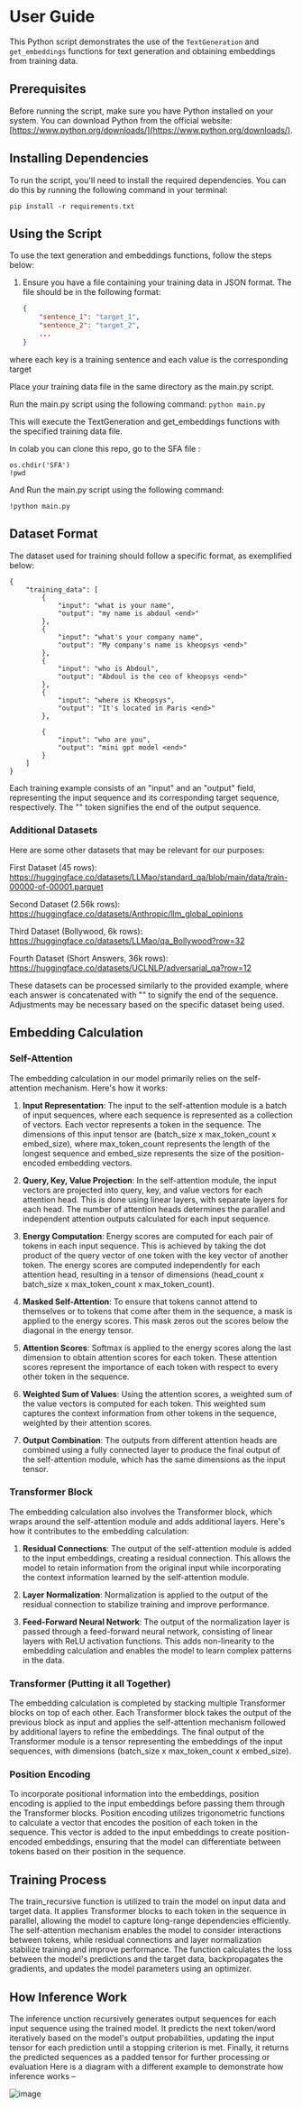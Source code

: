 # User Guide

This Python script demonstrates the use of the `TextGeneration` and `get_embeddings` functions for text generation and obtaining embeddings from training data.

## Prerequisites

Before running the script, make sure you have Python installed on your system. You can download Python from the official website: [https://www.python.org/downloads/](https://www.python.org/downloads/).

## Installing Dependencies

To run the script, you'll need to install the required dependencies. You can do this by running the following command in your terminal:

``` pip install -r requirements.txt ```


## Using the Script

To use the text generation and embeddings functions, follow the steps below:

1. Ensure you have a file containing your training data in JSON format. The file should be in the following format:

   ```json
   {
       "sentence_1": "target_1",
       "sentence_2": "target_2",
       ...
   }
   
where each key is a training sentence and each value is the corresponding target



Place your training data file in the same directory as the main.py script.

Run the main.py script using the following command:
```python main.py```

This will execute the TextGeneration and get_embeddings functions with the specified training data file.

In colab you can clone this repo, go to the SFA file :
```import os
os.chdir('SFA')
!pwd
```
And Run the main.py script using the following command:

```!python main.py```
## Dataset Format
The dataset used for training should follow a specific format, as exemplified below:

```
{
    "training_data": [
        {
            "input": "what is your name",
            "output": "my name is abdoul <end>"
        },
        {
            "input": "what's your company name",
            "output": "My company's name is kheopsys <end>"
        },
        {
            "input": "who is Abdoul",
            "output": "Abdoul is the ceo of kheopsys <end>"
        },
        {
            "input": "where is Kheopsys",
            "output": "It's located in Paris <end>"
        },

        {
            "input": "who are you",
            "output": "mini gpt model <end>"
        }
    ]
}

```

Each training example consists of an "input" and an "output" field, representing the input sequence and its corresponding target sequence, respectively. The "<end>" token signifies the end of the output sequence.

### Additional Datasets
Here are some other datasets that may be relevant for our purposes:

First Dataset (45 rows): https://huggingface.co/datasets/LLMao/standard_qa/blob/main/data/train-00000-of-00001.parquet

Second Dataset (2.56k rows): https://huggingface.co/datasets/Anthropic/llm_global_opinions

Third Dataset (Bollywood, 6k rows): https://huggingface.co/datasets/LLMao/qa_Bollywood?row=32

Fourth Dataset (Short Answers, 36k rows): https://huggingface.co/datasets/UCLNLP/adversarial_qa?row=12

These datasets can be processed similarly to the provided example, where each answer is concatenated with "<end>" to signify the end of the sequence. Adjustments may be necessary based on the specific dataset being used.


## Embedding Calculation

### Self-Attention

The embedding calculation in our model primarily relies on the self-attention mechanism. Here's how it works:

1. **Input Representation**: The input to the self-attention module is a batch of input sequences, where each sequence is represented as a collection of vectors. Each vector represents a token in the sequence. The dimensions of this input tensor are (batch_size x max_token_count x embed_size), where max_token_count represents the length of the longest sequence and embed_size represents the size of the position-encoded embedding vectors.

2. **Query, Key, Value Projection**: In the self-attention module, the input vectors are projected into query, key, and value vectors for each attention head. This is done using linear layers, with separate layers for each head. The number of attention heads determines the parallel and independent attention outputs calculated for each input sequence.

3. **Energy Computation**: Energy scores are computed for each pair of tokens in each input sequence. This is achieved by taking the dot product of the query vector of one token with the key vector of another token. The energy scores are computed independently for each attention head, resulting in a tensor of dimensions (head_count x batch_size x max_token_count x max_token_count).

4. **Masked Self-Attention**: To ensure that tokens cannot attend to themselves or to tokens that come after them in the sequence, a mask is applied to the energy scores. This mask zeros out the scores below the diagonal in the energy tensor.

5. **Attention Scores**: Softmax is applied to the energy scores along the last dimension to obtain attention scores for each token. These attention scores represent the importance of each token with respect to every other token in the sequence.

6. **Weighted Sum of Values**: Using the attention scores, a weighted sum of the value vectors is computed for each token. This weighted sum captures the context information from other tokens in the sequence, weighted by their attention scores.

7. **Output Combination**: The outputs from different attention heads are combined using a fully connected layer to produce the final output of the self-attention module, which has the same dimensions as the input tensor.

### Transformer Block

The embedding calculation also involves the Transformer block, which wraps around the self-attention module and adds additional layers. Here's how it contributes to the embedding calculation:

1. **Residual Connections**: The output of the self-attention module is added to the input embeddings, creating a residual connection. This allows the model to retain information from the original input while incorporating the context information learned by the self-attention module.

2. **Layer Normalization**: Normalization is applied to the output of the residual connection to stabilize training and improve performance.

3. **Feed-Forward Neural Network**: The output of the normalization layer is passed through a feed-forward neural network, consisting of linear layers with ReLU activation functions. This adds non-linearity to the embedding calculation and enables the model to learn complex patterns in the data.

### Transformer (Putting it all Together)

The embedding calculation is completed by stacking multiple Transformer blocks on top of each other. Each Transformer block takes the output of the previous block as input and applies the self-attention mechanism followed by additional layers to refine the embeddings. The final output of the Transformer module is a tensor representing the embeddings of the input sequences, with dimensions (batch_size x max_token_count x embed_size).

### Position Encoding

To incorporate positional information into the embeddings, position encoding is applied to the input embeddings before passing them through the Transformer blocks. Position encoding utilizes trigonometric functions to calculate a vector that encodes the position of each token in the sequence. This vector is added to the input embeddings to create position-encoded embeddings, ensuring that the model can differentiate between tokens based on their position in the sequence.

## Training Process

The train_recursive function is utilized to train the model on input data and target data. It applies Transformer blocks to each token in the sequence in parallel, allowing the model to capture long-range dependencies efficiently. The self-attention mechanism enables the model to consider interactions between tokens, while residual connections and layer normalization stabilize training and improve performance. The function calculates the loss between the model's predictions and the target data, backpropagates the gradients, and updates the model parameters using an optimizer.



## How Inference Work
The inference unction recursively generates output sequences for each input sequence using the trained model. It predicts the next token/word iteratively based on the model's output probabilities, updating the input tensor for each prediction until a stopping criterion is met. Finally, it returns the predicted sequences as a padded tensor for further processing or evaluation
Here is a diagram with a different example to demonstrate how inference works –


![image](https://github.com/IkramKheopsys/SFA/assets/113558455/e43621a9-8938-41e2-abfb-27aebef8e2af)

